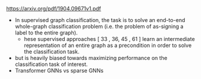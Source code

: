 https://arxiv.org/pdf/1904.09671v1.pdf
- In supervised graph classification, the task is to solve an end-to-end whole-graph classification problem (i.e. the problem of as-signing a label to the entire graph).
	- hese supervised approaches [ 33 , 36, 45 , 61 ] learn an intermediate representation of an entire graph as a precondition in order to solve the classification task.
- but is heavily biased towards maximizing performance on the classification task of interest.
- Transformer GNNs vs sparse GNNs